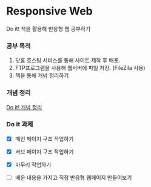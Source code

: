 # Responsive Web
Do it! 책을 활용해 반응형 웹 공부하기

### 공부 목적
1. 닷홈 호스팅 서비스를 통해 사이트 제작 후 배포.
2. FTP프로그램을 사용해 웹서버에 파일 저장. (FileZila 사용)
3. 책을 통해 개념 정리하기

### 개념 정리 
[Do it! 개념 정리](https://velog.io/@seul99/반응형-웹페이지-만들기)

### Do it 과제
- [x] 메인 페이지 구조 작업하기
- [x] 서브 페이지 구조 작업하기
- [x] 마무리 작업하기
- [ ] 배운 내용을 가지고 직접 반응형 웹페이지 만들어보기
 
